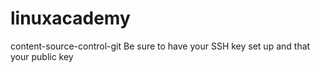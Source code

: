 # linuxacademy
content-source-control-git
Be sure to have your SSH key set up and that your public key
